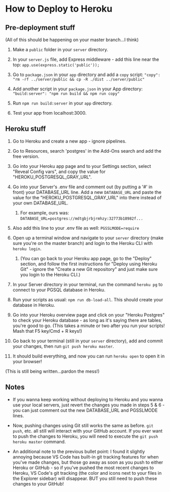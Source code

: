 # How to Deploy to Heroku

## Pre-deployment stuff
(All of this should be happening on your master branch...I think)

1. Make a `public` folder in your `server` directory.

1. In your `server.js` file, add Express middleware - add this line near the top:
  `app.use(express.static('public'));`

1. Go to `package.json` in your `app` directory and add a `copy` script: 
  `"copy": "rm -rf ../server/public && cp -R ./dist ../server/public"`

1. Add another script in your `package.json` in your App directory:
  `"build:server": "npm run build && npm run copy"`

1. Run `npm run build:server` in your `app` directory.

1. Test your app from localhost:3000.

## Heroku stuff
1. Go to Heroku and create a new app - ignore pipelines.

1. Go to Resources, search 'postgres' in the Add-Ons search and add the free version.

1. Go into your Heroku app page and to your Settings section, select "Reveal Config vars", and copy the value for "HEROKU_POSTGRESQL_GRAY_URL".

1. Go into your Server's .env file and comment out (by putting a '#' in front) your DATABASE_URL line. Add a new `DATABASE_URL` and paste the value for the "HEROKU_POSTGRESQL_GRAY_URL" into there instead of your own DATABASE_URL.
    1. For example, ours was: `DATABASE_URL=postgres://mdtgbjrbjrmhzy:32773b18982f...`

1. Also add this line to your .env file as well:
  `PGSSLMODE=require`

1. Open up a terminal window and navigate to your `server` directory (make sure you're on the master branch) and login to the Heroku CLI with `heroku login`. 
    1. (You can go back to your Heroku app page, go to the "Deploy" section, and follow the first instructions for "Deploy using Heroku Git" - ignore the "Create a new Git repository" and just make sure you login to the Heroku CLI.)

1. In your Server directory in your terminal, run the command `heroku pg` to connect to your PGSQL database in Heroku.

1. Run your scripts as usual: `npm run db-load-all`. This should create your database in Heroku.

1. Go into your Heroku overview page and click on your "Heroku Postgres" to check your Heroku database - as long as it's saying there are tables, you're good to go. (This takes a minute or two after you run your scripts! Mash that F5 key/Cmd + R keys!)

1. Go back to your terminal (still in your `server` directory), add and commit your changes, then run `git push heroku master`.

1. It should build everything, and now you can run `heroku open` to open it in your browser!

(This is still being written...pardon the mess!)

## Notes
* If you wanna keep working without deploying to Heroku and you wanna use your local servers, just revert the changes you made in steps 5 & 6 - you can just comment out the new DATABASE_URL and PGSSLMODE lines.

* Now, pushing changes using Git still works the same as before. `git push`, etc. all still will interact with your GitHub account. If you ever want to push the changes to Heroku, you will need to execute the `git push heroku master` command. 

* An additional note to the previous bullet point: I found it slightly annoying because VS Code has built-in git tracking features for when you've made changes, but those go away as soon as you push to either Heroku or GitHub - so if you've pushed the most recent changes to Heroku, VS Code's git tracking (the color and icons next to your files in the Explorer sidebar) will disappear. BUT you still need to push these changes to your GitHub!


<!-- 1. Once done, go back to Settings and look at your config vars for your PGSQL. -->
<!-- 1. Run `npm run copy` in your App directory. (OPTIONAL)
1. Run `npm run build` in your App directory. (OPTIONAL)
1. Go to your the Settings section of your Heroku App and add your .env variables into the key-value fields -->
